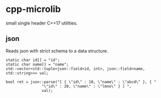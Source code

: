 cpp-microlib
============

small single header C++17 utilities.





json
----
Reads json with strict schema to a data structure.

```
static char id[] = "id";
static char name[] = "name";
std::vector<std::tuple<json::field<id, int>, json::field<name, std::string>>> val;

bool ret = json::parse("[ { \"id\" : 10, \"name\" : \"abcd\" }, { "
				"\"id\" : 20, \"name\" : \"lmno\" } ] ",
				val);

```


